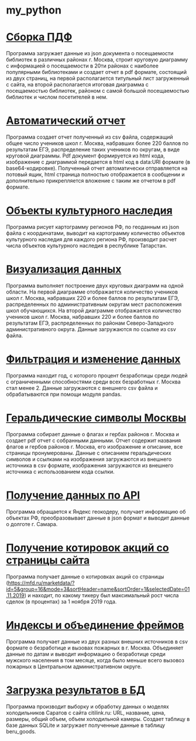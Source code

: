 # my_python

# [Сборка ПДФ](https://github.com/AntonBoy35/my_python/blob/main/assembly_PDF.py)

Программа загружает данные из json документа о посещаемости библиотек в различных районах г. Москва, строит круговую диаграмму с информацией о посещаемости в 20ти районах с наиболее популярными библиотеками и создает отчет в pdf формате, состоящий из двух страниц, на первой располагается титульный лист загруженный с сайта, на второй располагается итоговая диаграмма с посещаемостью библиотек, районом с самой большой посещаемостью библиотек и числом посетителей в нем.

# [Автоматический отчет](https://github.com/AntonBoy35/my_python/blob/main/automatic_report.py)

Программа создает отчет полученный из csv файла, содержащий общее число учеников школ г. Москва, набравших более 220 баллов по результатам ЕГЭ, распределение таких учеников по округам, в виде круговой диаграммы. Pdf документ формируется из html кода, изображение с диаграммой передается в html код в data:URI формате (в base64-кодировке). Полученный отчет автоматически отправляется на потовый ящик, html страница полностью отображается в сообщении и дополнительно прикрепляется вложение с таким же отчетом в pdf формате.

# [Объекты культурного наследия](https://github.com/AntonBoy35/my_python/blob/main/cultural_heritage_sites.py)

Программа рисует картограмму регионов РФ, по геоданным из json файла с координатами, выводит на картограмму количество объектов культурного наследия для каждого региона РФ, производит расчет числа объектов культурного наследия в республике Татарстан.

# [Визуализация данных](https://github.com/AntonBoy35/my_python/blob/main/data_vizualization_type.py)

Программа выполняет построение двух круговых диаграмм на одной области. На первой диаграмме отображается количество учеников школ г. Москва, набравших 220 и более баллов по результатам ЕГЭ, распределенных по административным округам мест расположения школ обучающихся. На второй диаграмме отображается количество учеников школ г. Москва, набравших 220 и более баллов по результатам ЕГЭ, распределенных по районам Северо-Западного административного округа. Данные загружаются по ссылке из csv файла.

# [Фильтрация и изменение данных](https://github.com/AntonBoy35/my_python/blob/main/filtering_and_modifying_data.py)

Программа находит год, с которого процент безработицы среди людей с ограниченными способностями среди всех безработных г. Москва стал менее 2. Данные загружаются с внешнего csv файла и обрабатываются при помощи модуля pandas.

# [Геральдические символы Москвы](https://github.com/AntonBoy35/my_python/blob/main/geraldic.py)

Программа собирает данные о флагах и гербах районов г. Москва и создает pdf отчет с собранными данными. Отчет содержит названия флагов и гербов районов г. Москва, его изображение и описание, все страницы пронумерованы. Данные с описанием геральдических символов и ссылками на изображения загружаются из внешнего источника в csv формате, изображения загружаются из внешнего источника с использованием кода ссылки.

# [Получение данных по API](https://github.com/AntonBoy35/my_python/blob/main/getting_data_via_API.py)

Программа обращается к Яндекс геокодеру, получает информацию об объектах РФ, преобразовывает данные в json формат и выводит данные о долготе г. Самара.

# [Получение котировок акций со страницы сайта](https://github.com/AntonBoy35/my_python/blob/main/getting_quotes.py)

Программа получает данные о котировках акций со страницы (https://mfd.ru/marketdata/?id=5&group=16&mode=3&sortHeader=name&sortOrder=1&selectedDate=01.11.2019) и находит, по какому тикеру был максимальный рост числа сделок (в процентах) за 1 ноября 2019 года.

# [Индексы и объединение фреймов](https://github.com/AntonBoy35/my_python/blob/main/indexes_and_frame_union.py)

Программа получает данные из двух разных внешних источников в csv формате о безработице и вызовах пожарных в г. Москва. Объединяет данные по датам и выводит информацию о безработице среди мужского населения в том месяце, когда было меньше всего вызовоз пожарных в Центральном административном округе.

# [Загрузка результатов в БД](https://github.com/AntonBoy35/my_python/blob/main/loading_data_into_database.py)

Программа производит выборку и обработку данных о моделях холодильников Саратов с сайта citilink.ru: URL, название, цена, размеры, общий объем, объем холодильной камеры. Создает таблицу в базе данных SQLite и загружает полученные данные в таблицу beru_goods.
